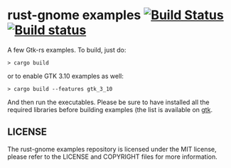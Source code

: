 # rust-gnome examples [![Build Status](https://travis-ci.org/rust-gnome/examples.png?branch=master)](https://travis-ci.org/rust-gnome/examples) [![Build status](https://ci.appveyor.com/api/projects/status/glyf8yir9lh8mrh5?svg=true)](https://ci.appveyor.com/project/GuillaumeGomez/examples)

A few Gtk-rs examples. To build, just do:

```Shell
> cargo build
```

or to enable GTK 3.10 examples as well:

```Shell
> cargo build --features gtk_3_10
```

And then run the executables. Please be sure to have installed all the required libraries before building examples (the list is available on [gtk](https://github.com/rust-gnome/gtk/).

## LICENSE
The rust-gnome examples repository is licensed under the MIT license, please refer to the LICENSE and COPYRIGHT files for more information.
